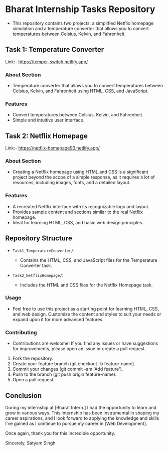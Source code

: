 # Bharat Internship Tasks Repository
- This repository contains two projects: a simplified Netflix homepage simulation and a temperature converter that allows you to convert temperatures between Celsius, Kelvin, and Fahrenheit.

## Task 1: Temperature Converter
Link:-  https://temper-switch.netlify.app/
### About Section
- Temperature converter that allows you to convert temperatures between Celsius, Kelvin, and Fahrenheit using HTML, CSS, and JavaScript.
### Features
- Convert temperatures between Celsius, Kelvin, and Fahrenheit.
- Simple and intuitive user interface.
## Task 2: Netflix Homepage
Link:- https://netflix-homepage93.netlify.app/ 
### About Section
- Creating a Netflix homepage using HTML and CSS is a significant project beyond the scope of a simple response, as it requires a lot of resources, including images, fonts, and a detailed layout.
### Features
- A recreated Netflix interface with its recognizable logo and layout.
- Provides sample content and sections similar to the real Netflix homepage.
- Ideal for learning HTML, CSS, and basic web design principles.
## Repository Structure

- `Task1_TemperatureConverter/`:
  - Contains the HTML, CSS, and JavaScript files for the Temperature Converter task.

- `Task2_NetflixHomepage/`:
  - Includes the HTML and CSS files for the Netflix Homepage task.

### Usage
- Feel free to use this project as a starting point for learning HTML, CSS, and web design. Customize the content and styles to suit your needs or expand upon it for more advanced features.

### Contributing
- Contributions are welcome! If you find any issues or have suggestions for improvements, please open an issue or create a pull request.

1. Fork the repository.
2. Create your feature branch (git checkout -b feature-name).
3. Commit your changes (git commit -am 'Add feature').
4. Push to the branch (git push origin feature-name).
5. Open a pull request.
## Conclusion

During my internship at [Bharat Intern.] I had the opportunity to learn and grow in various ways. This internship has been instrumental in shaping my career aspirations, and I look forward to applying the knowledge and skills I've gained as I continue to pursue my career in [Web Development].

Once again, thank you for this incredible opportunity.

 Sincerely,
Satyam Singh

